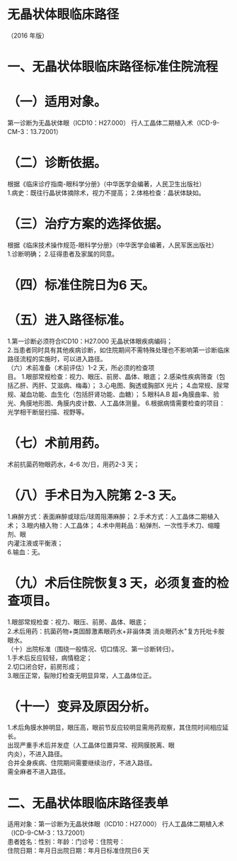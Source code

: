 # 无晶状体眼临床路径  
（2016 年版）  
# 一、无晶状体眼临床路径标准住院流程  
# （一）适用对象。  
第一诊断为无晶状体眼（ICD10：H27.000） 行人工晶体二期植入术（ICD-9-CM-3：13.72001）  
# （二）诊断依据。  
根据《临床诊疗指南-眼科学分册》（中华医学会编著，人民卫生出版社）  
1.病史：既往行晶状体摘除术，视力不提高； 2.体格检查：晶状体缺如。  
# （三）治疗方案的选择依据。  
根据《临床技术操作规范-眼科学分册》（中华医学会编著，人民军医出版社）  
1.诊断明确； 2.征得患者及家属的同意。  
# （四）标准住院日为6 天。  
# （五）进入路径标准。  
1.第一诊断必须符合ICD10：H27.000 无晶状体眼疾病编码；  
2.当患者同时具有其他疾病诊断，如住院期间不需特殊处理也不影响第一诊断临床路径流程的实施时，可以进入路径。  
（六）术前准备（术前评估）1-2 天，所必须的检查项  
目。 1.眼部常规检查：视力、眼压、前房、晶体、眼底；  2.感染性疾病筛查（包括乙肝、丙肝、艾滋病、梅毒）； 3.心电图、胸透或胸部X 光片；  4.血常规、尿常规、凝血功能、血生化（包括肝肾功能、血糖）； 5.眼科A.B 超$+$角膜曲率、验光、角膜地形图、角膜内皮计数、人工晶体测量。 6.根据病情需要检查的项目：光学相干断层扫描、视野等。  
# （七）术前用药。  
术前抗菌药物眼药水，4-6 次/日，用药2-3 天；  
# （八）手术日为入院第 2-3 天。  
1.麻醉方式：表面麻醉或球后/球周阻滞麻醉；              2.手术方式：人工晶体二期植入术； 3.眼内植入物：人工晶体；                   4.术中用耗品：粘弹剂、一次性手术刀、缩瞳剂、眼  
内灌注液或平衡液；  
6.输血：无。  
# （九）术后住院恢复3 天，必须复查的检查项目。  
1.眼部常规检查：视力、眼压、前房、晶体、眼底；  
2.术后用药：抗菌药物+类固醇激素眼药水+非甾体类 消炎眼药水$^+$复方托吡卡胺眼水。  
（十）出院标准（围绕一般情况、切口情况、第一诊断转归）。  
1.手术后反应较轻，病情稳定；  
2.切口闭合好，前房形成；  
3.眼压正常，裂隙灯检查无明显异常，人工晶体位正。  
# （十一）变异及原因分析。  
1.术后角膜水肿明显，眼压高，眼前节反应较明显需用药观察，其住院时间相应延长。  
出现严重手术后并发症（人工晶体位置异常、视网膜脱离、眼  
内炎），不进入路径。  
合并全身疾病、住院期间需要继续治疗，不进入路径。  
需全麻者不进入路径。  
# 二、无晶状体眼临床路径表单  
适用对象：第一诊断为无晶状体眼（ICD10：H27.000） 行人工晶体二期植入术（ICD-9-CM-3：13.72001）  
患者姓名：性别：年龄：门诊号：住院号：  
住院日期：年月日出院日期：年月日标准住院日6 天  
